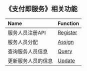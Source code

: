 ## 《支付即服务》相关功能

|Name|Function|
|:----|:----|
|服务人员注册API|[Register](https://github.com/pyihe/wechat-sdk/blob/master/service/smartguide/smartguide.go#L16)|
|服务人员分配|[Assign](https://github.com/pyihe/wechat-sdk/blob/master/service/smartguide/smartguide.go#L47)|
|查询服务人员信息|[Query](https://github.com/pyihe/wechat-sdk/blob/master/service/smartguide/smartguide.go#L68)|
|更新服务人员的信息|[Update](https://github.com/pyihe/wechat-sdk/blob/master/service/smartguide/smartguide.go#L114)|